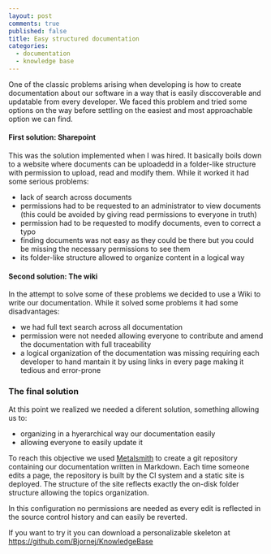 ```yaml
---
layout: post
comments: true
published: false
title: Easy structured documentation
categories:
  - documentation
  - knowledge base
---
```

One of the classic problems arising when developing is how to create documentation about our software in a way that is easily disccoverable and updatable from every developer. We faced this problem and tried some options on the way before settling on the easiest and most approachable option we can find.

#### First solution: Sharepoint

This was the solution implemented when I was hired. It basically boils down to a website where documents can be uploadedd in a folder-like structure with permission to upload, read and modify them. While it worked it had some serious problems:

- lack of search across documents
- permissions had  to be requested to an administrator to view documents (this could be avoided by giving read permissions to everyone in truth)
- permission had to be requested to modify documents, even to correct a typo
- finding documents was not easy as they could be there but you could be missing the necessary permissions to see them
- its folder-like structure allowed to organize content in a logical way

#### Second solution: The wiki

In the attempt to solve some of these problems we decided to use a Wiki to write our documentation. While it solved some problems it had some disadvantages:

- we had full text search across all documentation
- permission were not needed allowing everyone to contribute and amend the documentation with full traceability
- a logical organization of the documentation was missing requiring each developer to hand mantain it by using links in every page making it tedious and error-prone

### The final solution

At this point we realized we needed a diferent solution, something allowing us to:

- organizing in a hyerarchical way our documentation easily
- allowing everyone to easily update it

To reach this objective we used [Metalsmith](http://www.metalsmith.io/) to create a git repository containing our documentation written in Markdown. Each time someone edits a page, the repository is built by the CI system and a static site is deployed. The structure of the site reflects exactly the on-disk folder structure allowing the topics organization.

In this configuration no permissions are needed as every edit is reflected in the source control history and can easily be reverted.

If you want to try it you can download a personalizable skeleton at https://github.com/Bjornej/KnowledgeBase

